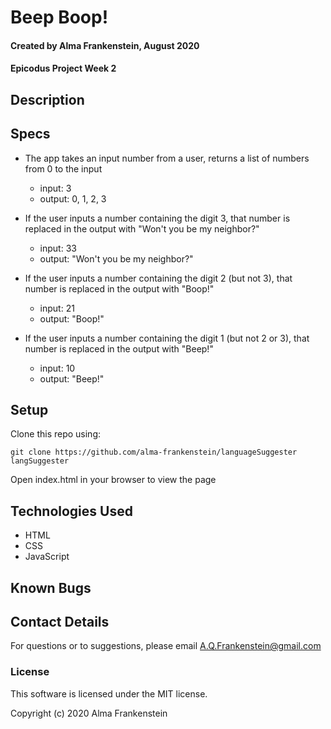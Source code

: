 # Beep Boop!

#### Created by Alma Frankenstein, August 2020
#### Epicodus Project Week 2

## Description

## Specs
* The app takes an input number from a user, returns a list of numbers from 0 to
the input
  * input: 3
  * output: 0, 1, 2, 3

* If the user inputs a number containing the digit 3, that number is replaced in the output with "Won't you be my neighbor?"
  * input: 33
  * output: "Won't you be my neighbor?"

* If the user inputs a number containing the digit 2 (but not 3), that number is replaced in the output with "Boop!"
  * input: 21
  * output: "Boop!"

* If the user inputs a number containing the digit 1 (but not 2 or 3), that number is replaced in the output with "Beep!"
  * input: 10
  * output: "Beep!"

## Setup

Clone this repo using:

```git clone https://github.com/alma-frankenstein/languageSuggester langSuggester```

Open index.html in your browser to view the page

## Technologies Used

* HTML
* CSS
* JavaScript

## Known Bugs

## Contact Details

For questions or to suggestions, please email A.Q.Frankenstein@gmail.com

### License

This software is licensed under the MIT license.

Copyright (c) 2020 Alma Frankenstein